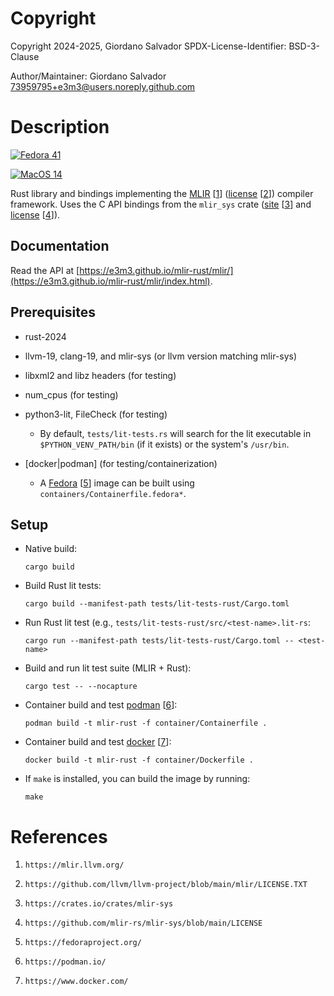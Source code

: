 #  Copyright

Copyright 2024-2025, Giordano Salvador
SPDX-License-Identifier: BSD-3-Clause

Author/Maintainer:  Giordano Salvador <73959795+e3m3@users.noreply.github.com>


#  Description

[![Fedora 41](https://github.com/e3m3/mlir-rust/actions/workflows/fedora-41.yaml/badge.svg?event=workflow_dispatch)](https://github.com/e3m3/mlir-rust/actions/workflows/fedora-41.yaml)

[![MacOS 14](https://github.com/e3m3/mlir-rust/actions/workflows/macos-14.yaml/badge.svg?event=workflow_dispatch)](https://github.com/e3m3/mlir-rust/actions/workflows/macos-14.yaml)

Rust library and bindings implementing the [MLIR][1] [[1]] ([license][2] [[2]]) compiler framework.
Uses the C API bindings from the `mlir_sys` crate ([site][3] [[3]] and [license][4] [[4]]).


##   Documentation

Read the API at [https://e3m3.github.io/mlir-rust/mlir/](https://e3m3.github.io/mlir-rust/mlir/index.html).


##  Prerequisites

*   rust-2024

*   llvm-19, clang-19, and mlir-sys (or llvm version matching mlir-sys)

*   libxml2 and libz headers (for testing)

*   num_cpus (for testing)

*   python3-lit, FileCheck (for testing)

    *   By default, `tests/lit-tests.rs` will search for the lit executable in
        `$PYTHON_VENV_PATH/bin` (if it exists) or the system's `/usr/bin`.

*   [docker|podman] (for testing/containerization)

    *   A [Fedora][5] [[5]] image can be built using `containers/Containerfile.fedora*`.

##  Setup

*   Native build:
    
    ```shell
    cargo build
    ```

*   Build Rust lit tests:

    ```shell
    cargo build --manifest-path tests/lit-tests-rust/Cargo.toml
    ```

*   Run Rust lit test (e.g., `tests/lit-tests-rust/src/<test-name>.lit-rs`:

    ```shell
    cargo run --manifest-path tests/lit-tests-rust/Cargo.toml -- <test-name>
    ```

*   Build and run lit test suite (MLIR + Rust):

    ```shell
    cargo test -- --nocapture
    ```

*   Container build and test [podman][6] [[6]]:

    ```shell
    podman build -t mlir-rust -f container/Containerfile .
    ```

*   Container build and test [docker][7] [[7]]:

    ```shell
    docker build -t mlir-rust -f container/Dockerfile .
    ```

*   If `make` is installed, you can build the image by running:

    ```shell
    make
    ```


#  References

[1]:    https://mlir.llvm.org/

[2]:    https://github.com/llvm/llvm-project/blob/main/mlir/LICENSE.TXT

[3]:    https://crates.io/crates/mlir-sys

[4]:    https://github.com/mlir-rs/mlir-sys/blob/main/LICENSE

[5]:    https://fedoraproject.org/

[6]:    https://podman.io/

[7]:    https://www.docker.com/

1.  `https://mlir.llvm.org/`

1.  `https://github.com/llvm/llvm-project/blob/main/mlir/LICENSE.TXT`

1.  `https://crates.io/crates/mlir-sys`

1.  `https://github.com/mlir-rs/mlir-sys/blob/main/LICENSE`

1.  `https://fedoraproject.org/`

1.  `https://podman.io/`

1.  `https://www.docker.com/`
